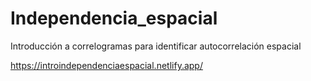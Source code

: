 # Independencia_espacial
Introducción a correlogramas para identificar autocorrelación espacial

https://introindependenciaespacial.netlify.app/

